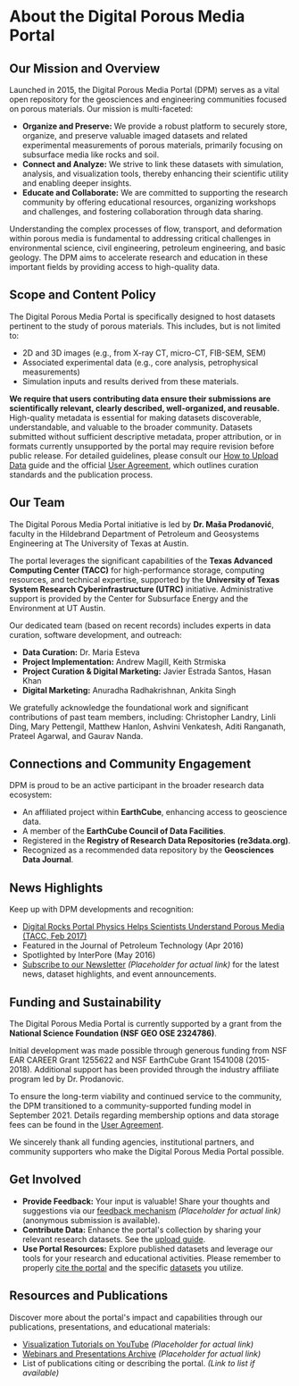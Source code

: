 # About the Digital Porous Media Portal

## Our Mission and Overview

Launched in 2015, the Digital Porous Media Portal (DPM) serves as a vital open repository for the geosciences and engineering communities focused on porous materials. Our mission is multi-faceted:

* **Organize and Preserve:** We provide a robust platform to securely store, organize, and preserve valuable imaged datasets and related experimental measurements of porous materials, primarily focusing on subsurface media like rocks and soil.
* **Connect and Analyze:** We strive to link these datasets with simulation, analysis, and visualization tools, thereby enhancing their scientific utility and enabling deeper insights.
* **Educate and Collaborate:** We are committed to supporting the research community by offering educational resources, organizing workshops and challenges, and fostering collaboration through data sharing.

Understanding the complex processes of flow, transport, and deformation within porous media is fundamental to addressing critical challenges in environmental science, civil engineering, petroleum engineering, and basic geology. The DPM aims to accelerate research and education in these important fields by providing access to high-quality data.

## Scope and Content Policy

The Digital Porous Media Portal is specifically designed to host datasets pertinent to the study of porous materials. This includes, but is not limited to:

* 2D and 3D images (e.g., from X-ray CT, micro-CT, FIB-SEM, SEM)
* Associated experimental data (e.g., core analysis, petrophysical measurements)
* Simulation inputs and results derived from these materials.

**We require that users contributing data ensure their submissions are scientifically relevant, clearly described, well-organized, and reusable.** High-quality metadata is essential for making datasets discoverable, understandable, and valuable to the broader community. Datasets submitted without sufficient descriptive metadata, proper attribution, or in formats currently unsupported by the portal may require revision before public release. For detailed guidelines, please consult our [How to Upload Data](upload_data.md) guide and the official [User Agreement](user_agreement.md), which outlines curation standards and the publication process.

## Our Team

The Digital Porous Media Portal initiative is led by **Dr. Maša Prodanović**, faculty in the Hildebrand Department of Petroleum and Geosystems Engineering at The University of Texas at Austin.

The portal leverages the significant capabilities of the **Texas Advanced Computing Center (TACC)** for high-performance storage, computing resources, and technical expertise, supported by the **University of Texas System Research Cyberinfrastructure (UTRC)** initiative. Administrative support is provided by the Center for Subsurface Energy and the Environment at UT Austin.

Our dedicated team (based on recent records) includes experts in data curation, software development, and outreach:

* **Data Curation:** Dr. Maria Esteva
* **Project Implementation:** Andrew Magill, Keith Strmiska
* **Project Curation & Digital Marketing:** Javier Estrada Santos, Hasan Khan
* **Digital Marketing:** Anuradha Radhakrishnan, Ankita Singh

We gratefully acknowledge the foundational work and significant contributions of past team members, including: Christopher Landry, Linli Ding, Mary Pettengil, Matthew Hanlon, Ashvini Venkatesh, Aditi Ranganath, Prateel Agarwal, and Gaurav Nanda.

## Connections and Community Engagement

DPM is proud to be an active participant in the broader research data ecosystem:

* An affiliated project within **EarthCube**, enhancing access to geoscience data.
* A member of the **EarthCube Council of Data Facilities**.
* Registered in the **Registry of Research Data Repositories (re3data.org)**.
* Recognized as a recommended data repository by the **Geosciences Data Journal**.

## News Highlights

Keep up with DPM developments and recognition:

* [Digital Rocks Portal Physics Helps Scientists Understand Porous Media (TACC, Feb 2017)](https://www.pge.utexas.edu/news/350-tacc-digital-rocks-portal) 
* Featured in the Journal of Petroleum Technology (Apr 2016)
* Spotlighted by InterPore (May 2016)
* [Subscribe to our Newsletter](link-to-newsletter-signup) *(Placeholder for actual link)* for the latest news, dataset highlights, and event announcements.

## Funding and Sustainability

The Digital Porous Media Portal is currently supported by a grant from the **National Science Foundation (NSF GEO OSE 2324786)**.

Initial development was made possible through generous funding from NSF EAR CAREER Grant 1255622 and NSF EarthCube Grant 1541008 (2015-2018). Additional support has been provided through the industry affiliate program led by Dr. Prodanovic.

To ensure the long-term viability and continued service to the community, the DPM transitioned to a community-supported funding model in September 2021. Details regarding membership options and data storage fees can be found in the [User Agreement](user_agreement.md).

We sincerely thank all funding agencies, institutional partners, and community supporters who make the Digital Porous Media Portal possible.

## Get Involved

* **Provide Feedback:** Your input is valuable! Share your thoughts and suggestions via our [feedback mechanism](link-to-feedback) *(Placeholder for actual link)* (anonymous submission is available).
* **Contribute Data:** Enhance the portal's collection by sharing your relevant research datasets. See the [upload guide](upload_data.md).
* **Use Portal Resources:** Explore published datasets and leverage our tools for your research and educational activities. Please remember to properly [cite the portal](cite_us.md) and the specific [datasets](cite_dataset.md) you utilize.

## Resources and Publications

Discover more about the portal's impact and capabilities through our publications, presentations, and educational materials:

* [Visualization Tutorials on YouTube](link-to-youtube-channel) *(Placeholder for actual link)*
* [Webinars and Presentations Archive](link-to-presentations) *(Placeholder for actual link)*
* List of publications citing or describing the portal. *(Link to list if available)*